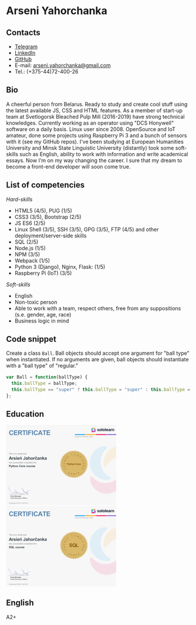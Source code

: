 Arseni Yahorchanka 
==================

Contacts  
--------
* [Telegram](https://t.me/hashlemon)
* [LinkedIn](https://www.linkedin.com/in/arseni-yahorchanka-513307102/)
* [GitHub](https://github.com/Hashlemon)
* E-mail: arseni.yahorchanka@gmail.com
* Tel.: (+375-44)72-400-26


Bio
---
A cheerful person from Belarus. Ready to study and create cool stuff using the latest available JS, CSS and HTML features. As a member of start-up team at Svetlogorsk Bleached Pulp Mill (2016-2019) have strong technical knowledges. Currently working as an operator using "DCS Honywell" software on a daily basis. Linux user since 2008. OpenSource and IoT amateur, done some projects using Raspberry Pi 3 and a bunch of sensors with it (see my GitHub repos). I've been studying at European Humanities University and Minsk State Linguistic University (distantly) took some soft-skills such as English, ability to work with information and write academical essays. Now I'm on my way changing the career. I sure that my dream to become a front-end developer will soon come true.  

List of competencies
--------------------
_Hard-skills_
* HTML5 (4/5), PUG (1/5)
* CSS3 (3/5), Bootstrap (2/5)
* JS ES6 (2/5)
* Linux Shell (3/5), SSH (3/5), GPG (3/5), FTP (4/5) and other deployment/server-side skills 
* SQL (2/5) 
* Node.js (1/5)
* NPM (3/5)
* Webpack (1/5)
* Python 3 (Django), Nginx, Flask: (1/5)
* Raspberry Pi (IoT) (3/5)

_Soft-skills_
* English 
* Non-toxic person
* Able to work with a team, respect others, free from any suppositions (s.e. gender, age, race)
* Business logic in mind


Code snippet
------------
Create a class `Ball`. Ball objects should accept one argument for "ball type" when instantiated.
If no arguments are given, ball objects should instantiate with a "ball type" of "regular."

```javascript
var Ball = function(ballType) {
  this.ballType = ballType;
  this.ballType == "super" ? this.ballType = "super" : this.ballType = "regular"
};
```

Education 
---------
![Image](https://raw.githubusercontent.com/Hashlemon/rsschool-cv/gh-pages/Python_Cert.png)
![Image](https://raw.githubusercontent.com/Hashlemon/rsschool-cv/gh-pages/SQL_Cert.png)


English
-------

A2+
